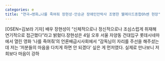 ```yaml
---
categories: e
title: "연극→영화…나를 죽여줘 장현성·안승균 장애인안락사 조명한 웰메이드종합Oh쎈 현장"
---
```

[OSEN=김보라 기자] 배우 장현성이 “신체적으로나 정신적으로나 조심스럽게 취재해 연기적으로 접근했다”라고 밝혔다.장현성은 4일 오후 서울 자양동 건대입구 롯데시네마에서 열린 영화 ‘나를 죽여줘’의 언론배급시사회에서 “감독님이 자리를 주선을 해주셨는데 저는 ‘저분들의 마음을 다치게 하면 안 되겠다’ 싶은 게 먼저였다. 실제로 만나보니 저희보다 마음이 강하